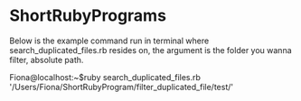 ShortRubyPrograms
=================
Below is the example command run in terminal where search_duplicated_files.rb resides on, the argument is the folder you wanna filter, absolute path.

Fiona@localhost:~$ruby search_duplicated_files.rb '/Users/Fiona/ShortRubyProgram/filter_duplicated_file/test/'
